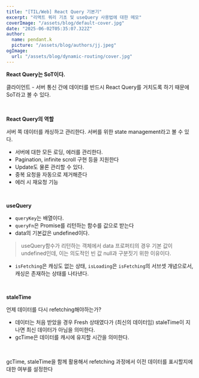 ```yaml
---
title: "[TIL/Web] React Query 기본기"
excerpt: "리액트 쿼리 기초 및 useQuery 사용법에 대한 메모"
coverImage: "/assets/blog/default-cover.jpg"
date: "2025-06-02T05:35:07.322Z"
author:
  name: pendant.k
  picture: "/assets/blog/authors/jj.jpeg"
ogImage:
  url: "/assets/blog/dynamic-routing/cover.jpg"
---
```


**React Query는 SoT이다.**

클라이언트 - 서버 통신 간에 데이터를 반드시 React Query를 거치도록 하기 때문에 SoT라고 볼 수 있다.

<br>

**React Query의 역할**

서버 쪽 데이터를 캐싱하고 관리한다. 서버를 위한 state management라고 볼 수 있다.

- 서버에 대한 모든 로딩, 에러를 관리한다.
- Pagination, infinite scroll 구현 등을 지원한다
- Update도 물론 관리할 수 있다.
- 중복 요청을 자동으로 제거해준다
- 에러 시 재요청 기능

<br>

**useQuery**

- `queryKey`는 배열이다.
- `queryFn`은 Promise를 리턴하는 함수를 값으로 받는다
- data의 기본값은 undefined이다.

> useQuery함수가 리턴하는 객체에서 data 프로퍼티의 경우 기본 값이 undefined인데, 이는 의도적인 빈 값 null과 구분짓기 위한 이유이다.

- `isFetching`은 캐싱도 없는 상태, `isLoading`은 `isFetching`의 서브셋 개념으로서, 캐싱은 존재하는 상태를 나타낸다.

<br>

**staleTime**

언제 데이터를 다시 refetching해야하는가?

- 데이터는 처음 받았을 경우 Fresh 상태였다가 (최신의 데이터임) staleTime이 지나면 최신 데이터가 아님을 의미한다.
- gcTime은 데이터를 캐시에 유지할 시간을 의미한다.

<br>

gcTime, staleTime을 함께 활용해서 refetching 과정에서 이전 데이터를 표시할지에 대한 여부를 설정한다